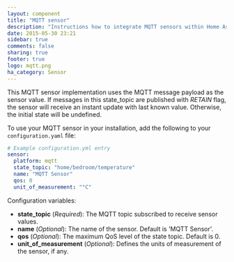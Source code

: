 ```yaml
---
layout: component
title: "MQTT sensor"
description: "Instructions how to integrate MQTT sensors within Home Assistant."
date: 2015-05-30 23:21
sidebar: true
comments: false
sharing: true
footer: true
logo: mqtt.png
ha_category: Sensor
---
```



This MQTT sensor implementation uses the MQTT message payload as the sensor value. If messages in this state_topic are published with *RETAIN* flag, the sensor will receive an instant update with last known value. Otherwise, the initial state will be undefined.

To use your MQTT sensor in your installation, add the following to your `configuration.yaml` file:

```yaml
# Example configuration.yml entry
sensor:
  platform: mqtt
  state_topic: "home/bedroom/temperature"
  name: "MQTT Sensor"
  qos: 0
  unit_of_measurement: "°C"
```

Configuration variables:

- **state_topic** (*Required*): The MQTT topic subscribed to receive sensor values.
- **name** (*Optional*): The name of the sensor. Default is 'MQTT Sensor'. 
- **qos** (*Optional*): The maximum QoS level of the state topic. Default is 0.
- **unit_of_measurement** (*Optional*): Defines the units of measurement of the sensor, if any.
